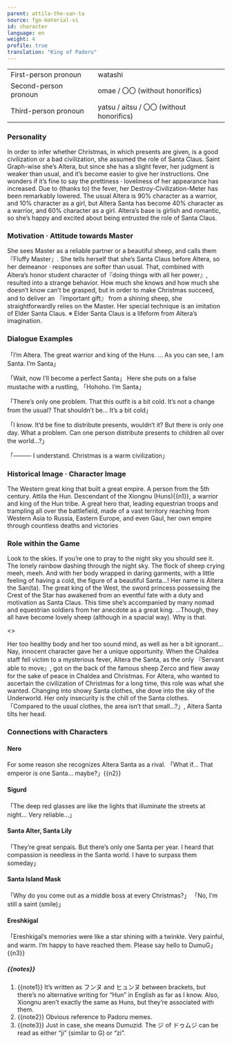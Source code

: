 ```yaml
---
parent: attila-the-san-ta
source: fgo-material-vi
id: character
language: en
weight: 4
profile: true
translation: "King of Padoru"
---
```


<table>
  <tr><td>First-person pronoun</td><td>watashi</td></tr>
  <tr><td>Second-person pronoun</td><td>omae / 〇〇 (without honorifics)</td></tr>
  <tr><td>Third-person pronoun</td><td>yatsu / aitsu / 〇〇 (without honorifics)</td></tr>
</table>

### Personality

In order to infer whether Christmas, in which presents are given, is a good civilization or a bad civilization, she assumed the role of Santa Claus.
Saint Graph-wise she’s Altera, but since she has a slight fever, her judgment is weaker than usual, and it’s become easier to give her instructions.
One wonders if it’s fine to say the prettiness · loveliness of her appearance has increased.
Due to (thanks to) the fever, her Destroy-Civilization-Meter has been remarkably lowered.
The usual Altera is 90% character as a warrior, and 10% character as a girl,
but Altera Santa has become 40% character as a warrior, and 60% character as a girl.
Altera’s base is girlish and romantic, so she’s happy and excited about being entrusted the role of Santa Claus.

### Motivation · Attitude towards Master

She sees Master as a reliable partner or a beautiful sheep, and calls them 『Fluffy Master』.
She tells herself that she’s Santa Claus before Altera, so her demeanor · responses are softer than usual.
That, combined with Altera’s honor student character of『doing things with all her power』, resulted into a strange behavior.
How much she knows and how much she doesn’t know can’t be grasped, but in order to make Christmas succeed, and to deliver an 『important gift』 from a shining sheep, she straightforwardly relies on the Master.
Her special technique is an imitation of Elder Santa Claus.
※ Elder Santa Claus is a lifeform from Altera’s imagination.

### Dialogue Examples

「I’m Altera. The great warrior and king of the Huns.
… As you can see, I am Santa. I’m Santa」

「Wait, now I’ll become a perfect Santa」
Here she puts on a false mustache with a rustling,
「Hohoho. I’m Santa」

「There’s only one problem. That this outfit is a bit cold.
It’s not a change from the usual? That shouldn’t be… It’s a bit cold」

「I know. It’d be fine to distribute presents, wouldn’t it?
But there is only one day. What a problem. Can one person distribute presents to children all over the world…?」

「――― I understand. Christmas is a warm civilization」

### Historical Image · Character Image

The Western great king that built a great empire. A person from the 5th century.
Attila the Hun.
Descendant of the Xiongnu (Huns){{n1}}, a warrior and king of the Hun tribe.
A great hero that, leading equestrian troops and trampling all over the battlefield, made of a vast territory reaching from Western Asia to Russia, Eastern Europe, and even Gaul, her own empire through countless deaths and victories

### Role within the Game

Look to the skies.
If you’re one to pray to the night sky you should see it.
The lonely rainbow dashing through the night sky.
The flock of sheep crying meeh, meeh.
And with her body wrapped in daring garments,
with a little feeling of having a cold, the figure of a beautiful Santa…!
Her name is Altera the San(ta).
The great king of the West, the sword princess possessing the Crest of the Star has awakened from an eventful fate
with a duty and motivation as Santa Claus.
This time she’s accompanied by many nomad and equestrian soldiers from her anecdote as a great king. …Though, they all have become lovely sheep (although in a spacial way). Why is that.

<>

Her too healthy body and her too sound mind, as well as her a bit ignorant… Nay, innocent character gave her a unique opportunity.
When the Chaldea staff fell victim to a mysterious fever, Altera the Santa, as the only 『Servant able to move』, got on the back of the famous sheep Zerco and flew away for the sake of peace in Chaldea and Christmas.
For Altera, who wanted to ascertain the civilization of Christmas for a long time, this role was what she wanted. Changing into showy Santa clothes, she dove into the sky of the Underworld.
Her only insecurity is the chill of the Santa clothes.
「Compared to the usual clothes, the area isn’t that small…?」, Altera Santa tilts her head.

### Connections with Characters

#### Nero

For some reason she recognizes Altera Santa as a rival.
「What if… That emperor is one Santa… maybe?」{{n2}}

#### Sigurd

「The deep red glasses are like the lights that illuminate the streets at night… Very reliable…」

#### Santa Alter, Santa Lily

「They’re great senpais. But there’s only one Santa per year. I heard that compassion is needless in the Santa world. I have to surpass them someday」

#### Santa Island Mask

「Why do you come out as a middle boss at every Christmas?」
「No, I’m still a saint (smile)」

#### Ereshkigal

「Ereshkigal’s memories were like a star shining with a twinkle. Very painful, and warm. I’m happy to have reached them. Please say hello to DumuG」{{n3}}

##### {{notes}}

1. {{note1}} It’s written as フンヌ and ヒュンヌ between brackets, but there’s no alternative writing for “Hun” in English as far as I know. Also, Xiongnu aren’t exactly the same as Huns, but they’re associated with them.
2. {{note2}} Obvious reference to Padoru memes.
3. {{note3}} Just in case, she means Dumuzid. The ジ of ドゥムジ can be read as either “ji” (similar to G) or “zi”.
